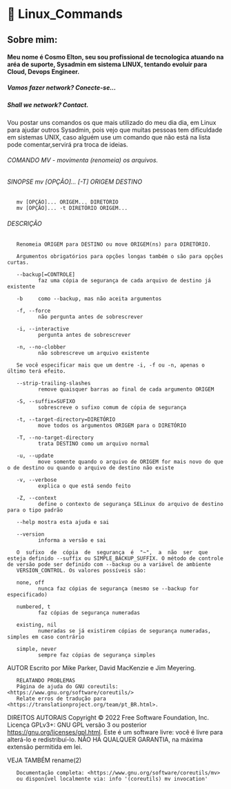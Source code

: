 # 🚀 Linux_Commands

##  Sobre mim: 
#### Meu nome é Cosmo Elton, seu sou profissional de tecnologica atuando na aréa de suporte, Sysadmin em sistema LINUX, tentando evoluir para Cloud, Devops Engineer.

##### Vamos fazer network? Conecte-se...
##### Shall we network? Contact.

Vou postar uns comandos os que mais utilizado do meu dia dia, em Linux para ajudar outros Sysadmin, pois vejo que muitas pessoas tem dificuldade em sistemas UNIX, caso alguém use um comando que não está na lista pode comentar,servirá pra troca de ideias.

###### COMANDO MV - movimenta (renomeia) os arquivos.

###### SINOPSE       mv [OPÇÃO]... [-T] ORIGEM DESTINO
       mv [OPÇÃO]... ORIGEM... DIRETÓRIO
       mv [OPÇÃO]... -t DIRETÓRIO ORIGEM...

###### DESCRIÇÃO
       Renomeia ORIGEM para DESTINO ou move ORIGEM(ns) para DIRETÓRIO.

       Argumentos obrigatórios para opções longas também o são para opções curtas.

       --backup[=CONTROLE]
              faz uma cópia de segurança de cada arquivo de destino já existente

       -b     como --backup, mas não aceita argumentos

       -f, --force
              não pergunta antes de sobrescrever

       -i, --interactive
              pergunta antes de sobrescrever

       -n, --no-clobber
              não sobrescreve um arquivo existente

       Se você especificar mais que um dentre -i, -f ou -n, apenas o último terá efeito.

       --strip-trailing-slashes
              remove quaisquer barras ao final de cada argumento ORIGEM

       -S, --suffix=SUFIXO
              sobrescreve o sufixo comum de cópia de segurança

       -t, --target-directory=DIRETÓRIO
              move todos os argumentos ORIGEM para o DIRETÓRIO

       -T, --no-target-directory
              trata DESTINO como um arquivo normal

       -u, --update
              move somente quando o arquivo de ORIGEM for mais novo do que o de destino ou quando o arquivo de destino não existe

       -v, --verbose
              explica o que está sendo feito

       -Z, --context
              define o contexto de segurança SELinux do arquivo de destino para o tipo padrão

       --help mostra esta ajuda e sai

       --version
              informa a versão e sai

       O  sufixo  de  cópia  de  segurança  é  "~",  a  não  ser  que esteja definido --suffix ou SIMPLE_BACKUP_SUFFIX. O método de controle de versão pode ser definido com --backup ou a variável de ambiente
       VERSION_CONTROL. Os valores possíveis são:

       none, off
              nunca faz cópias de segurança (mesmo se --backup for especificado)

       numbered, t
              faz cópias de segurança numeradas

       existing, nil
              numeradas se já existirem cópias de segurança numeradas, simples em caso contrário

       simple, never
              sempre faz cópias de segurança simples

AUTOR
       Escrito por Mike Parker, David MacKenzie e Jim Meyering.

       RELATANDO PROBLEMAS
       Página de ajuda do GNU coreutils: <https://www.gnu.org/software/coreutils/>
       Relate erros de tradução para <https://translationproject.org/team/pt_BR.html>.

DIREITOS AUTORAIS
       Copyright © 2022 Free Software Foundation, Inc. Licença GPLv3+: GNU GPL versão 3 ou posterior <https://gnu.org/licenses/gpl.html>.
       Este é um software livre: você é livre para alterá-lo e redistribuí-lo. NÃO HÁ QUALQUER GARANTIA, na máxima extensão permitida em lei.

VEJA TAMBÉM
       rename(2)

       Documentação completa: <https://www.gnu.org/software/coreutils/mv>
       ou disponível localmente via: info '(coreutils) mv invocation'



